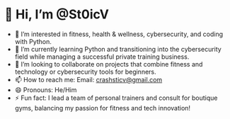 # 👋 Hi, I’m @St0icV  

- 👀 I’m interested in fitness, health & wellness, cybersecurity, and coding with Python.  
- 🌱 I’m currently learning Python and transitioning into the cybersecurity field while managing a successful private training business.  
- 💞️ I’m looking to collaborate on projects that combine fitness and technology or cybersecurity tools for beginners.  
- 📫 How to reach me: Email: crashsticv@gmail.com
- 😄 Pronouns: He/Him  
- ⚡ Fun fact: I lead a team of personal trainers and consult for boutique gyms, balancing my passion for fitness and tech innovation!  

<!---
St0icV/St0icV is a ✨ special ✨ repository because its `README.md` (this file) appears on your GitHub profile.
You can click the Preview link to take a look at your changes.
--->
